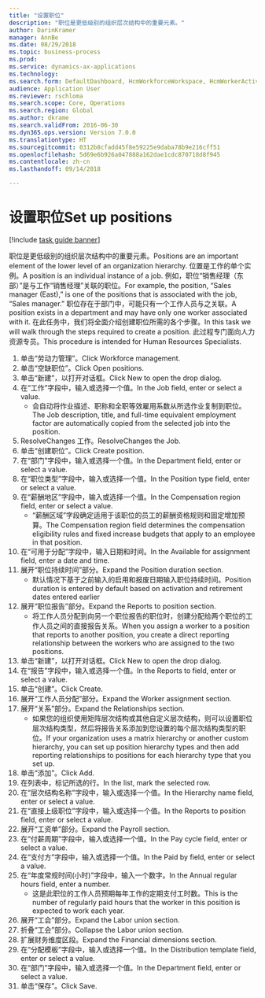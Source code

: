 ```yaml
--- 
title: "设置职位"
description: "职位是更低级别的组织层次结构中的重要元素。"
author: DarinKramer
manager: AnnBe
ms.date: 08/29/2018
ms.topic: business-process
ms.prod: 
ms.service: dynamics-ax-applications
ms.technology: 
ms.search.form: DefaultDashboard, HcmWorkforceWorkspace, HcmWorkerActivityChart, HcmAllWorkersListPart, HcmPosition, HcmPositionNewPosition, HcmJobLookup, HcmPositionReportsToDialog, HcmPositionLookup, FinancialDimensionDefaultTemplatesLookup, DimensionLookup
audience: Application User
ms.reviewer: rschloma
ms.search.scope: Core, Operations
ms.search.region: Global
ms.author: dkrame
ms.search.validFrom: 2016-06-30
ms.dyn365.ops.version: Version 7.0.0
ms.translationtype: HT
ms.sourcegitcommit: 0312b8cfadd45f8e59225e9daba78b9e216cff51
ms.openlocfilehash: 5d69e6b926a047888a162dae1cdc870718d8f945
ms.contentlocale: zh-cn
ms.lasthandoff: 09/14/2018

---
```

# <a name="set-up-positions"></a><span data-ttu-id="f9ae7-103">设置职位</span><span class="sxs-lookup"><span data-stu-id="f9ae7-103">Set up positions</span></span>

[!include [task guide banner](../../includes/task-guide-banner.md)]

<span data-ttu-id="f9ae7-104">职位是更低级别的组织层次结构中的重要元素。</span><span class="sxs-lookup"><span data-stu-id="f9ae7-104">Positions are an important element of the lower level of an organization hierarchy.</span></span> <span data-ttu-id="f9ae7-105">位置是工作的单个实例。</span><span class="sxs-lookup"><span data-stu-id="f9ae7-105">A position is an individual instance of a job.</span></span> <span data-ttu-id="f9ae7-106">例如，职位“销售经理（东部）”是与工作“销售经理”关联的职位。</span><span class="sxs-lookup"><span data-stu-id="f9ae7-106">For example, the position, “Sales manager (East),” is one of the positions that is associated with the job, “Sales manager.”</span></span> <span data-ttu-id="f9ae7-107">职位存在于部门中，可能只有一个工作人员与之关联。</span><span class="sxs-lookup"><span data-stu-id="f9ae7-107">A position exists in a department and may have only one worker associated with it.</span></span> <span data-ttu-id="f9ae7-108">在此任务中，我们将全面介绍创建职位所需的各个步骤。</span><span class="sxs-lookup"><span data-stu-id="f9ae7-108">In this task we will walk through the steps required to create a position.</span></span> <span data-ttu-id="f9ae7-109">此过程专门面向人力资源专员。</span><span class="sxs-lookup"><span data-stu-id="f9ae7-109">This procedure is intended for Human Resources Specialists.</span></span>

1. <span data-ttu-id="f9ae7-110">单击“劳动力管理”。</span><span class="sxs-lookup"><span data-stu-id="f9ae7-110">Click Workforce management.</span></span>
2. <span data-ttu-id="f9ae7-111">单击“空缺职位”。</span><span class="sxs-lookup"><span data-stu-id="f9ae7-111">Click Open positions.</span></span>
3. <span data-ttu-id="f9ae7-112">单击“新建”，以打开对话框。</span><span class="sxs-lookup"><span data-stu-id="f9ae7-112">Click New to open the drop dialog.</span></span>
4. <span data-ttu-id="f9ae7-113">在“工作”字段中，输入或选择一个值。</span><span class="sxs-lookup"><span data-stu-id="f9ae7-113">In the Job field, enter or select a value.</span></span>
    * <span data-ttu-id="f9ae7-114">会自动将作业描述、职称和全职等效雇用系数从所选作业复制到职位。</span><span class="sxs-lookup"><span data-stu-id="f9ae7-114">The Job description, title, and full-time equivalent employment factor are automatically copied from the selected job into the position.</span></span>  
5. <span data-ttu-id="f9ae7-115">ResolveChanges 工作。</span><span class="sxs-lookup"><span data-stu-id="f9ae7-115">ResolveChanges the Job.</span></span>
6. <span data-ttu-id="f9ae7-116">单击“创建职位”。</span><span class="sxs-lookup"><span data-stu-id="f9ae7-116">Click Create position.</span></span>
7. <span data-ttu-id="f9ae7-117">在“部门”字段中，输入或选择一个值。</span><span class="sxs-lookup"><span data-stu-id="f9ae7-117">In the Department field, enter or select a value.</span></span>
8. <span data-ttu-id="f9ae7-118">在“职位类型”字段中，输入或选择一个值。</span><span class="sxs-lookup"><span data-stu-id="f9ae7-118">In the Position type field, enter or select a value.</span></span>
9. <span data-ttu-id="f9ae7-119">在“薪酬地区”字段中，输入或选择一个值。</span><span class="sxs-lookup"><span data-stu-id="f9ae7-119">In the Compensation region field, enter or select a value.</span></span>
    * <span data-ttu-id="f9ae7-120">“薪酬区域”字段确定适用于该职位的员工的薪酬资格规则和固定增加预算。</span><span class="sxs-lookup"><span data-stu-id="f9ae7-120">The Compensation region field determines the compensation eligibility rules and fixed increase budgets that apply to an employee in that position.</span></span>  
10. <span data-ttu-id="f9ae7-121">在“可用于分配”字段中，输入日期和时间。</span><span class="sxs-lookup"><span data-stu-id="f9ae7-121">In the Available for assignment field, enter a date and time.</span></span>
11. <span data-ttu-id="f9ae7-122">展开“职位持续时间”部分。</span><span class="sxs-lookup"><span data-stu-id="f9ae7-122">Expand the Position duration section.</span></span>
    * <span data-ttu-id="f9ae7-123">默认情况下基于之前输入的启用和报废日期输入职位持续时间。</span><span class="sxs-lookup"><span data-stu-id="f9ae7-123">Position duration is entered by default based on activation and retirement dates entered earlier</span></span>  
12. <span data-ttu-id="f9ae7-124">展开“职位报告”部分。</span><span class="sxs-lookup"><span data-stu-id="f9ae7-124">Expand the Reports to position section.</span></span>
    * <span data-ttu-id="f9ae7-125">将工作人员分配到向另一个职位报告的职位时，创建分配给两个职位的工作人员之间的直接报告关系。</span><span class="sxs-lookup"><span data-stu-id="f9ae7-125">When you assign a worker to a position that reports to another position, you create a direct reporting relationship between the workers who are assigned to the two positions.</span></span>  
13. <span data-ttu-id="f9ae7-126">单击“新建”，以打开对话框。</span><span class="sxs-lookup"><span data-stu-id="f9ae7-126">Click New to open the drop dialog.</span></span>
14. <span data-ttu-id="f9ae7-127">在“报告”字段中，输入或选择一个值。</span><span class="sxs-lookup"><span data-stu-id="f9ae7-127">In the Reports to field, enter or select a value.</span></span>
15. <span data-ttu-id="f9ae7-128">单击“创建”。</span><span class="sxs-lookup"><span data-stu-id="f9ae7-128">Click Create.</span></span>
16. <span data-ttu-id="f9ae7-129">展开“工作人员分配”部分。</span><span class="sxs-lookup"><span data-stu-id="f9ae7-129">Expand the Worker assignment section.</span></span>
17. <span data-ttu-id="f9ae7-130">展开“关系”部分。</span><span class="sxs-lookup"><span data-stu-id="f9ae7-130">Expand the Relationships section.</span></span>
    * <span data-ttu-id="f9ae7-131">如果您的组织使用矩阵层次结构或其他自定义层次结构，则可以设置职位层次结构类型，然后将报告关系添加到您设置的每个层次结构类型的职位。</span><span class="sxs-lookup"><span data-stu-id="f9ae7-131">If your organization uses a matrix hierarchy or another custom hierarchy, you can set up position hierarchy types and then add reporting relationships to positions for each hierarchy type that you set up.</span></span>  
18. <span data-ttu-id="f9ae7-132">单击“添加”。</span><span class="sxs-lookup"><span data-stu-id="f9ae7-132">Click Add.</span></span>
19. <span data-ttu-id="f9ae7-133">在列表中，标记所选的行。</span><span class="sxs-lookup"><span data-stu-id="f9ae7-133">In the list, mark the selected row.</span></span>
20. <span data-ttu-id="f9ae7-134">在“层次结构名称”字段中，输入或选择一个值。</span><span class="sxs-lookup"><span data-stu-id="f9ae7-134">In the Hierarchy name field, enter or select a value.</span></span>
21. <span data-ttu-id="f9ae7-135">在“直接上级职位”字段中，输入或选择一个值。</span><span class="sxs-lookup"><span data-stu-id="f9ae7-135">In the Reports to position field, enter or select a value.</span></span>
22. <span data-ttu-id="f9ae7-136">展开“工资单”部分。</span><span class="sxs-lookup"><span data-stu-id="f9ae7-136">Expand the Payroll section.</span></span>
23. <span data-ttu-id="f9ae7-137">在“付薪周期”字段中，输入或选择一个值。</span><span class="sxs-lookup"><span data-stu-id="f9ae7-137">In the Pay cycle field, enter or select a value.</span></span>
24. <span data-ttu-id="f9ae7-138">在“支付方”字段中，输入或选择一个值。</span><span class="sxs-lookup"><span data-stu-id="f9ae7-138">In the Paid by field, enter or select a value.</span></span>
25. <span data-ttu-id="f9ae7-139">在“年度常规时间(小时)”字段中，输入一个数字。</span><span class="sxs-lookup"><span data-stu-id="f9ae7-139">In the Annual regular hours field, enter a number.</span></span>
    * <span data-ttu-id="f9ae7-140">这是此职位的工作人员预期每年工作的定期支付工时数。</span><span class="sxs-lookup"><span data-stu-id="f9ae7-140">This is the number of regularly paid hours that the worker in this position is expected to work each year.</span></span>  
26. <span data-ttu-id="f9ae7-141">展开“工会”部分。</span><span class="sxs-lookup"><span data-stu-id="f9ae7-141">Expand the Labor union section.</span></span>
27. <span data-ttu-id="f9ae7-142">折叠“工会”部分。</span><span class="sxs-lookup"><span data-stu-id="f9ae7-142">Collapse the Labor union section.</span></span>
28. <span data-ttu-id="f9ae7-143">扩展财务维度区段。</span><span class="sxs-lookup"><span data-stu-id="f9ae7-143">Expand the Financial dimensions section.</span></span>
29. <span data-ttu-id="f9ae7-144">在“分配模板”字段中，输入或选择一个值。</span><span class="sxs-lookup"><span data-stu-id="f9ae7-144">In the Distribution template field, enter or select a value.</span></span>
30. <span data-ttu-id="f9ae7-145">在“部门”字段中，输入或选择一个值。</span><span class="sxs-lookup"><span data-stu-id="f9ae7-145">In the Department field, enter or select a value.</span></span>
31. <span data-ttu-id="f9ae7-146">单击“保存”。</span><span class="sxs-lookup"><span data-stu-id="f9ae7-146">Click Save.</span></span>


